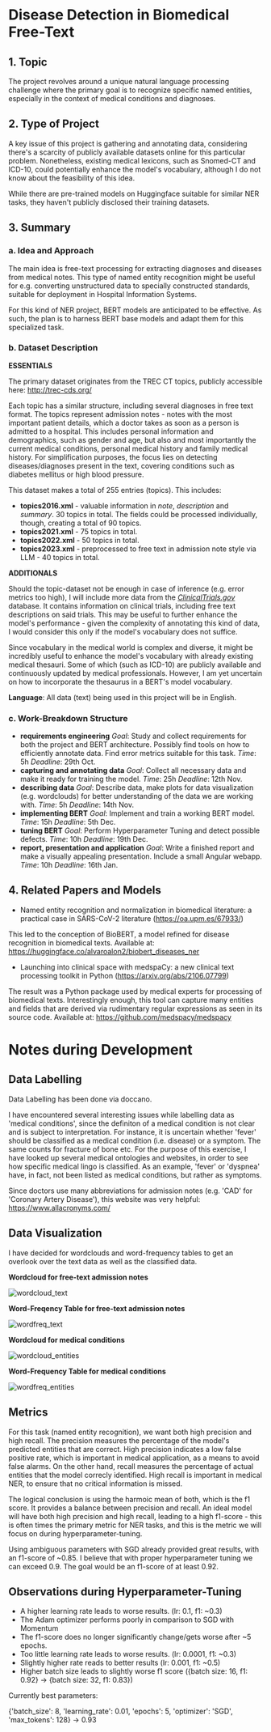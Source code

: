 # Disease Detection in Biomedical Free-Text

## 1. Topic

The project revolves around a unique natural language processing challenge where
the primary goal is to recognize specific named entities, especially in
the context of medical conditions and diagnoses.

## 2. Type of Project

A key issue of this project is gathering and annotating data, considering there's
a scarcity of publicly available datasets online for this particular problem. 
Nonetheless, existing medical lexicons, such as Snomed-CT and ICD-10, could 
potentially enhance the model's vocabulary, although I do not know about the
feasibility of this idea.

While there are pre-trained models on Huggingface suitable for similar NER tasks,
they haven't publicly disclosed their training datasets.

## 3. Summary

### a. Idea and Approach

The main idea is free-text processing for extracting diagnoses and diseases from
medical notes. This type of named entity recognition might be useful for e.g.
converting unstructured data to specially constructed standards, suitable for deployment
in Hospital Information Systems.

For this kind of NER project, BERT models are anticipated to be effective. As
such, the plan is to harness BERT base models and adapt them for this specialized task.

### b. Dataset Description

**ESSENTIALS**

The primary dataset originates from the TREC CT topics, publicly accessible
here: http://trec-cds.org/

Each topic has a similar structure, including several diagnoses in free text
format. The topics represent admission notes - notes with the most important
patient details, which a doctor takes as soon as a person is admitted to a 
hospital. This includes personal information and demographics, such as gender and age, but also
and most importantly the current medical conditions, personal medical history and
family medical history. For simplification purposes, the focus lies on
detecting diseases/diagnoses present in the text, covering conditions such as diabetes
mellitus or high blood pressure.

This dataset makes a total of 255 entries (topics). This includes:

- **topics2016.xml** - valuable information in *note*, *description* and *summary*.
30 topics in total. The fields could be processed individually, though, creating
a total of 90 topics.
- **topics2021.xml** - 75 topics in total.
- **topics2022.xml** - 50 topics in total.
- **topics2023.xml** - preprocessed to free text in admission note style via LLM - 40
topics in total.

**ADDITIONALS**

Should the topic-dataset not be enough in
case of inference (e.g. error metrics too high), I will include more data from the 
[*ClinicalTrials.gov*](https://clinicaltrials.gov/) database. It contains information on clinical trials, including
free text descriptions on said trials. This may be useful to further enhance the
model's performance - given the complexity of annotating this kind of data, I
would consider this only if the model's vocabulary does not suffice.

Since vocabulary in the medical world is complex and diverse, it might be
incredibly useful to enhance the model's vocabulary with already existing
medical thesauri. Some of which (such as ICD-10) are publicly available and
continuously updated by medical professionals. However, I am yet uncertain on
how to incorporate the thesaurus in a BERT's model vocabulary.

**Language**: All data (text) being used in this project will be in English.

### c. Work-Breakdown Structure

- **requirements engineering**
*Goal*: Study and collect requirements for both the project and BERT architecture. 
Possibly find tools on how to efficiently annotate data. Find error metrics suitable
for this task.
*Time*: 5h
*Deadline*: 29th Oct.
- **capturing and annotating data**
*Goal*: Collect all necessary data and make it
ready for training the model.
*Time*: 25h
*Deadline*: 12th Nov.
- **describing data**
*Goal*: Describe data, make plots for data visualization (e.g. wordclouds) for
better understanding of the data we are working with.
*Time*: 5h
*Deadline*: 14th Nov.
- **implementing BERT**
*Goal*: Implement and train a working BERT model.
*Time*: 15h
*Deadline*: 5th Dec.
- **tuning BERT**
*Goal*: Perform Hyperparameter Tuning and detect possible defects.
*Time*: 10h
*Deadline*: 19th Dec.
- **report, presentation and application**
*Goal*: Write a finished report and make a visually appealing presentation. Include a small Angular webapp.
*Time*: 10h
*Deadline*: 16th Jan.
  

## 4. Related Papers and Models

- Named entity recognition and normalization in biomedical literature: a practical case in SARS-CoV-2 literature (https://oa.upm.es/67933/)

This led to the conception of BioBERT, a model refined for disease recognition in biomedical texts. Available at: https://huggingface.co/alvaroalon2/biobert_diseases_ner

- Launching into clinical space with medspaCy: a new clinical text processing toolkit in Python (https://arxiv.org/abs/2106.07799)

The result was a Python package used by medical experts for processing of biomedical texts.
Interestingly enough, this tool can capture many entities and fields that are derived
via rudimentary regular expressions as seen in its source code. Available at: 
https://github.com/medspacy/medspacy

# Notes during Development

## Data Labelling

Data Labelling has been done via doccano.

I have encountered several interesting issues while labelling data as 'medical conditions', since the definiton of a medical condition is not clear and is subject
to interpretation. For instance, it is uncertain whether 'fever' should be classified as a medical condition (i.e. disease) or a symptom. The same counts for
fracture of bone etc. For the purpose of this exercise, I have looked up several medical ontologies and websites, in order to see how specific medical lingo
is classified. As an example, 'fever' or 'dyspnea' have, in fact, not been listed as medical conditions, but rather as symptoms.

Since doctors use many abbreviations for admission notes (e.g. 'CAD' for 'Coronary Artery Disease'), this website was very helpful: https://www.allacronyms.com/

## Data Visualization

I have decided for wordclouds and word-frequency tables to get an overlook over the text data as well as the classified data.

**Wordcloud for free-text admission notes**

![wordcloud_text](https://github.com/Padraig20/Applied-Deep-Learning-VU/assets/111874815/839b1ac2-4050-4118-8280-c526c8a7d525)

**Word-Freqency Table for free-text admission notes**

![wordfreq_text](https://github.com/Padraig20/Applied-Deep-Learning-VU/assets/111874815/103ff040-7beb-4611-a0de-14b00f0d79ed)

**Wordcloud for medical conditions**

![wordcloud_entities](https://github.com/Padraig20/Applied-Deep-Learning-VU/assets/111874815/d7e82fb8-530a-4aa6-b585-3e719a07def9)

**Word-Frequency Table for medical conditions**

![wordfreq_entities](https://github.com/Padraig20/Applied-Deep-Learning-VU/assets/111874815/f19901a2-bbc4-4dbb-895d-3609709da594)

## Metrics

For this task (named entity recognition), we want both high precision and high recall. The precision measures the percentage of the model's predicted entities that are correct. High precision indicates a low false positive rate, which is important in medical application, as a means to avoid false alarms. On the other hand, recall measures the percentage of actual entities that the model correcly identified. High recall is important in medical NER, to ensure that no critical information is missed.

The logical conclusion is using the harmoic mean of both, which is the f1 score. It provides a balance between precision and recall. An ideal model will have both high precision and high recall, leading to a high f1-score - this is often times the primary metric for NER tasks, and this is the metric we will focus on during hyperparameter-tuning.

Using ambiguous parameters with SGD already provided great results, with an f1-score of ~0.85. I believe that with proper hyperparameter tuning we can exceed 0.9. The goal would be an f1-score of at least 0.92.

## Observations during Hyperparameter-Tuning

- A higher learning rate leads to worse results. (lr: 0.1, f1: ~0.3)
- The Adam optimizer performs poorly in comparison to SGD with Momentum
- The f1-score does no longer significantly change/gets worse after ~5 epochs.
- Too little learning rate leads to worse results. (lr: 0.0001, f1: ~0.3)
- Slightly higher rate reads to better results (lr: 0.001, f1: ~0.5)
- Higher batch size leads to slightly worse f1 score ({batch size: 16, f1: 0.92} -> {batch size: 32, f1: 0.83}) 

Currently best parameters:

{'batch_size': 8, 'learning_rate': 0.01, 'epochs': 5, 'optimizer': 'SGD', 'max_tokens': 128} -> 0.93
